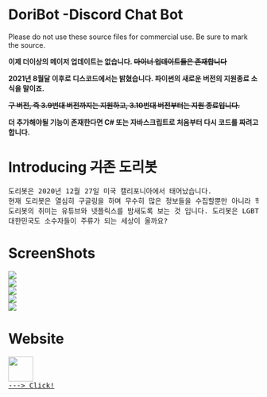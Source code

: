 # DoriBot -Discord Chat Bot
  <p>Please do not use these source files for commercial use.
  Be sure to mark the source.</p>
  <p><b>이제 더이상의 메이저 업데이트는 없습니다. <s>마이너 업데이트들은 존재합니다</s></p><p>
  2021년 8월달 이후로 디스코드에서는 밝혔습니다. 파이썬의 새로운 버전의 지원종료 소식을 말이죠.</p><p><s>구 버전, 즉 3.9번대 버전까지는 지원하고, 3.10번대 버전부터는 지원 종료입니다.</s></p><p>
  더 추가해야될 기능이 존재한다면 C# 또는 자바스크립트로 처음부터 다시 코드를 짜려고 합니다.</p></b>
  
# Introducing <s>기존</s> 도리봇
<pre>
도리봇은 2020년 12월 27일 미국 캘리포니아에서 태어났습니다. 
현재 도리봇은 열심히 구글링을 하며 무수히 많은 정보들을 수집할뿐만 아니라 학습하고 있습니다. 
도리봇의 취미는 유튜브와 넷플릭스를 밤새도록 보는 것 입니다. 도리봇은 LGBTQ+를 지지합니다. 
대한민국도 소수자들이 주류가 되는 세상이 올까요?
</pre>

# ScreenShots
<pre>
<img src="https://github.com/queenanna1999/Doribot_Main/blob/main/ss/1.PNG?raw=true">
<img src="https://github.com/queenanna1999/Doribot_Main/blob/main/ss/2.png?raw=true">
<img src="https://github.com/queenanna1999/Doribot_Main/blob/main/ss/3.PNG?raw=true">
<img src="https://github.com/queenanna1999/Doribot_Main/blob/main/ss/4.PNG?raw=true">
<img src="https://github.com/queenanna1999/Doribot_Main/blob/main/ss/5.PNG?raw=true">
</pre>

  
# Website
<pre>
<a href="https://queenanna1999.github.io/DoriBotSite/"><img src="https://i.imgur.com/Ny6e2BS.jpeg" width=50 height=50>
---> Click!


